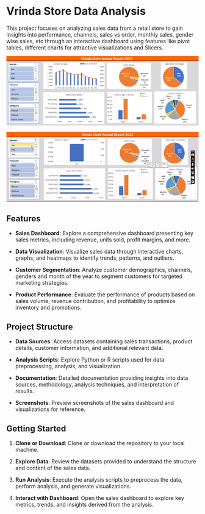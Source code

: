 # Vrinda Store Data Analysis

This project focuses on analyzing sales data from a retail store to gain insights into performance, channels, sales vs order, monthly sales, gender wise sales, etc through an interactive dashboard using features like pivot tables, different charts for attractive visualizations and Slicers.

![Store Sales](https://github.com/ailinabiswas/Interactive-Dashboard-with-Microsoft-Excel/blob/main/Vrinda%20Store%20Data%20Analysis/screenshot.PNG)


![Watch Demo](https://github.com/ailinabiswas/Interactive-Dashboard-with-Microsoft-Excel/blob/main/Vrinda%20Store%20Data%20Analysis/Screenrecording.gif)

## Features

- **Sales Dashboard**: Explore a comprehensive dashboard presenting key sales metrics, including revenue, units sold, profit margins, and more.

- **Data Visualization**: Visualize sales data through interactive charts, graphs, and heatmaps to identify trends, patterns, and outliers.

- **Customer Segmentation**: Analyze customer demographics, channels, genders and month of the year to segment customers for targeted marketing strategies.

- **Product Performance**: Evaluate the performance of products based on sales volume, revenue contribution, and profitability to optimize inventory and promotions.

## Project Structure

- **Data Sources**: Access datasets containing sales transactions, product details, customer information, and additional relevant data.

- **Analysis Scripts**: Explore Python or R scripts used for data preprocessing, analysis, and visualization.

- **Documentation**: Detailed documentation providing insights into data sources, methodology, analysis techniques, and interpretation of results.

- **Screenshots**: Preview screenshots of the sales dashboard and visualizations for reference.

## Getting Started

1. **Clone or Download**: Clone or download the repository to your local machine.

2. **Explore Data**: Review the datasets provided to understand the structure and content of the sales data.

3. **Run Analysis**: Execute the analysis scripts to preprocess the data, perform analysis, and generate visualizations.

4. **Interact with Dashboard**: Open the sales dashboard to explore key metrics, trends, and insights derived from the analysis.

